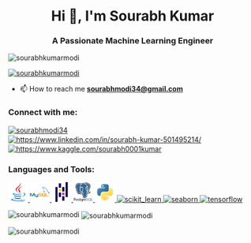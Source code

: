 <h1 align="center">Hi 👋, I'm Sourabh Kumar</h1>
<h3 align="center">A Passionate Machine Learning Engineer</h3>

<p align="left"> <img src="https://komarev.com/ghpvc/?username=sourabhkumarmodi&label=Profile%20views&color=0e75b6&style=flat" alt="sourabhkumarmodi" /> </p>

<p align="left"> <a href="https://github.com/ryo-ma/github-profile-trophy"><img src="https://github-profile-trophy.vercel.app/?username=sourabhkumarmodi" alt="sourabhkumarmodi" /></a> </p>

- 📫 How to reach me **sourabhmodi34@gmail.com**

<h3 align="left">Connect with me:</h3>
<p align="left">
<a href="https://twitter.com/sourabhmodi34" target="blank"><img align="center" src="https://raw.githubusercontent.com/rahuldkjain/github-profile-readme-generator/master/src/images/icons/Social/twitter.svg" alt="sourabhmodi34" height="30" width="40" /></a>
<a href="https://linkedin.com/in/https://www.linkedin.com/in/sourabh-kumar-501495214/" target="blank"><img align="center" src="https://raw.githubusercontent.com/rahuldkjain/github-profile-readme-generator/master/src/images/icons/Social/linked-in-alt.svg" alt="https://www.linkedin.com/in/sourabh-kumar-501495214/" height="30" width="40" /></a>
<a href="https://kaggle.com/https://www.kaggle.com/sourabh0001kumar" target="blank"><img align="center" src="https://raw.githubusercontent.com/rahuldkjain/github-profile-readme-generator/master/src/images/icons/Social/kaggle.svg" alt="https://www.kaggle.com/sourabh0001kumar" height="30" width="40" /></a>
</p>

<h3 align="left">Languages and Tools:</h3>
<p align="left"> <a href="https://www.java.com" target="_blank" rel="noreferrer"> <img src="https://raw.githubusercontent.com/devicons/devicon/master/icons/java/java-original.svg" alt="java" width="40" height="40"/> </a> <a href="https://www.mysql.com/" target="_blank" rel="noreferrer"> <img src="https://raw.githubusercontent.com/devicons/devicon/master/icons/mysql/mysql-original-wordmark.svg" alt="mysql" width="40" height="40"/> </a> <a href="https://pandas.pydata.org/" target="_blank" rel="noreferrer"> <img src="https://raw.githubusercontent.com/devicons/devicon/2ae2a900d2f041da66e950e4d48052658d850630/icons/pandas/pandas-original.svg" alt="pandas" width="40" height="40"/> </a> <a href="https://www.postgresql.org" target="_blank" rel="noreferrer"> <img src="https://raw.githubusercontent.com/devicons/devicon/master/icons/postgresql/postgresql-original-wordmark.svg" alt="postgresql" width="40" height="40"/> </a> <a href="https://www.python.org" target="_blank" rel="noreferrer"> <img src="https://raw.githubusercontent.com/devicons/devicon/master/icons/python/python-original.svg" alt="python" width="40" height="40"/> </a> <a href="https://scikit-learn.org/" target="_blank" rel="noreferrer"> <img src="https://upload.wikimedia.org/wikipedia/commons/0/05/Scikit_learn_logo_small.svg" alt="scikit_learn" width="40" height="40"/> </a> <a href="https://seaborn.pydata.org/" target="_blank" rel="noreferrer"> <img src="https://seaborn.pydata.org/_images/logo-mark-lightbg.svg" alt="seaborn" width="40" height="40"/> </a> <a href="https://www.tensorflow.org" target="_blank" rel="noreferrer"> <img src="https://www.vectorlogo.zone/logos/tensorflow/tensorflow-icon.svg" alt="tensorflow" width="40" height="40"/> </a> </p>

<p><img align="left" src="https://github-readme-stats.vercel.app/api/top-langs?username=sourabhkumarmodi&show_icons=true&locale=en&layout=compact" alt="sourabhkumarmodi" /></p>

<p>&nbsp;<img align="center" src="https://github-readme-stats.vercel.app/api?username=sourabhkumarmodi&show_icons=true&locale=en" alt="sourabhkumarmodi" /></p>

<p><img align="center" src="https://github-readme-streak-stats.herokuapp.com/?user=sourabhkumarmodi&" alt="sourabhkumarmodi" /></p>
